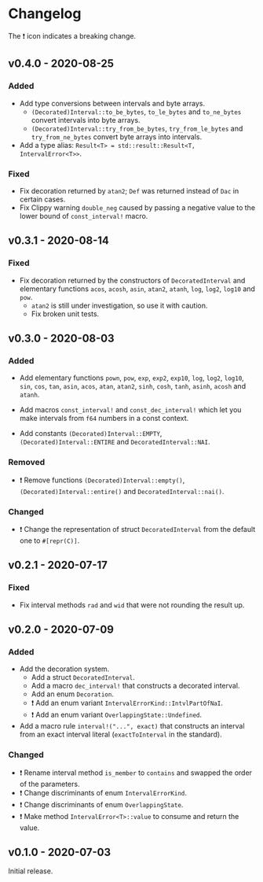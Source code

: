 # Changelog

The ❗ icon indicates a breaking change.

## v0.4.0 - 2020-08-25

### Added

- Add type conversions between intervals and byte arrays.
  - `(Decorated)Interval::to_be_bytes`, `to_le_bytes` and `to_ne_bytes` convert intervals into byte arrays.
  - `(Decorated)Interval::try_from_be_bytes`, `try_from_le_bytes` and `try_from_ne_bytes` convert byte arrays into intervals.
- Add a type alias: `Result<T> = std::result::Result<T, IntervalError<T>>`.

### Fixed

- Fix decoration returned by `atan2`; `Def` was returned instead of `Dac` in certain cases.
- Fix Clippy warning `double_neg` caused by passing a negative value to the lower bound of `const_interval!` macro.

## v0.3.1 - 2020-08-14

### Fixed

- Fix decoration returned by the constructors of `DecoratedInterval` and elementary functions `acos`, `acosh`, `asin`, `atan2`, `atanh`, `log`, `log2`, `log10` and `pow`.
  - `atan2` is still under investigation, so use it with caution.
  - Fix broken unit tests.

## v0.3.0 - 2020-08-03

### Added

- Add elementary functions `pown`, `pow`, `exp`, `exp2`, `exp10`, `log`, `log2`, `log10`, `sin`, `cos`, `tan`, `asin`, `acos`, `atan`, `atan2`, `sinh`, `cosh`, `tanh`, `asinh`, `acosh` and `atanh`.

- Add macros `const_interval!` and `const_dec_interval!` which let you make intervals from `f64` numbers in a const context.

- Add constants `(Decorated)Interval::EMPTY`, `(Decorated)Interval::ENTIRE` and `DecoratedInterval::NAI`.

### Removed

- ❗ Remove functions `(Decorated)Interval::empty()`, `(Decorated)Interval::entire()` and `DecoratedInterval::nai()`.

### Changed

- ❗ Change the representation of struct `DecoratedInterval` from the default one to `#[repr(C)]`.

## v0.2.1 - 2020-07-17

### Fixed

- Fix interval methods `rad` and `wid` that were not rounding the result up.

## v0.2.0 - 2020-07-09

### Added

- Add the decoration system.
  - Add a struct `DecoratedInterval`.
  - Add a macro `dec_interval!` that constructs a decorated interval.
  - Add an enum `Decoration`.
  - ❗ Add an enum variant `IntervalErrorKind::IntvlPartOfNaI`.
  - ❗ Add an enum variant `OverlappingState::Undefined`.
- Add a macro rule `interval!("...", exact)` that constructs an interval from an exact interval literal (`exactToInterval` in the standard).

### Changed

- ❗ Rename interval method `is_member` to `contains` and swapped the order of the parameters.
- ❗ Change discriminants of enum `IntervalErrorKind`.
- ❗ Change discriminants of enum `OverlappingState`.
- ❗ Make method `IntervalError<T>::value` to consume and return the value.

## v0.1.0 - 2020-07-03

Initial release.
